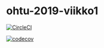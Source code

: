 # ohtu-2019-viikko1

[![CircleCI](https://circleci.com/gh/riiraty/ohtu-2019-viikko1.svg?style=svg)](https://circleci.com/gh/riiraty/ohtu-2019-viikko1)

[![codecov](https://codecov.io/gh/riiraty/ohtu-2019-viikko1/branch/master/graph/badge.svg)](https://codecov.io/gh/riiraty/ohtu-2019-viikko1)

